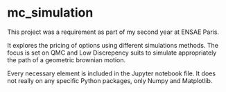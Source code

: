 # mc_simulation

This project was a requirement as part of my second year at ENSAE Paris.

It explores the pricing of options using different simulations methods.
The focus is set on QMC and Low Discrepency suits to simulate appropriately the path of a geometric brownian motion.

Every necessary element is included in the Jupyter notebook file. It does not really on any specific Python packages, only Numpy and Matplotlib.
